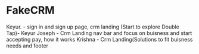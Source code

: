 # FakeCRM
Keyur. - sign in and sign up page, crm landing (Start to explore Double Tap)- Keyur
Joseph - Crm Landing nav bar and focus on buisness and start accepting pay, how it works 
 Krishna - Crm Landing(Solutions to fit buisness needs and footer
